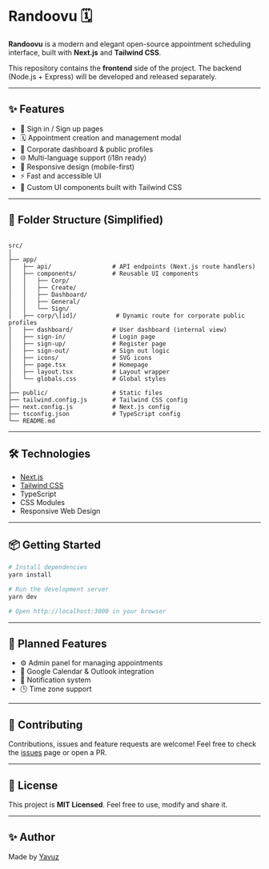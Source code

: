 # Randoovu 🗓️

**Randoovu** is a modern and elegant open-source appointment scheduling interface, built with **Next.js** and **Tailwind CSS**.

This repository contains the **frontend** side of the project. The backend (Node.js + Express) will be developed and released separately.

---

## ✨ Features

- 🔐 Sign in / Sign up pages
- 🗓️ Appointment creation and management modal
- 🏢 Corporate dashboard & public profiles
- 🌐 Multi-language support (i18n ready)
- 📱 Responsive design (mobile-first)
- ⚡ Fast and accessible UI
- 🎨 Custom UI components built with Tailwind CSS

---

## 📁 Folder Structure (Simplified)

```

src/
│
├── app/
│   ├── api/                 # API endpoints (Next.js route handlers)
│   ├── components/          # Reusable UI components
│   │   ├── Corp/
│   │   ├── Create/
│   │   ├── Dashboard/
│   │   ├── General/
│   │   └── Sign/
│   ├── corp/\[id]/           # Dynamic route for corporate public profiles
│   ├── dashboard/           # User dashboard (internal view)
│   ├── sign-in/             # Login page
│   ├── sign-up/             # Register page
│   ├── sign-out/            # Sign out logic
│   ├── icons/               # SVG icons
│   ├── page.tsx             # Homepage
│   ├── layout.tsx           # Layout wrapper
│   └── globals.css          # Global styles
│
├── public/                  # Static files
├── tailwind.config.js       # Tailwind CSS config
├── next.config.js           # Next.js config
├── tsconfig.json            # TypeScript config
└── README.md

````

---

## 🛠️ Technologies

- [Next.js](https://nextjs.org/)
- [Tailwind CSS](https://tailwindcss.com/)
- TypeScript
- CSS Modules
- Responsive Web Design

---

## 📦 Getting Started

```bash
# Install dependencies
yarn install

# Run the development server
yarn dev

# Open http://localhost:3000 in your browser
````

---

## 📌 Planned Features

* ⚙️ Admin panel for managing appointments
* 📆 Google Calendar & Outlook integration
* 🔔 Notification system
* 🕒 Time zone support

---

## 🤝 Contributing

Contributions, issues and feature requests are welcome!
Feel free to check the [issues](https://github.com/Randoovu/randoovu-front-end/issues) page or open a PR.

---

## 📄 License

This project is **MIT Licensed**.
Feel free to use, modify and share it.

---

## ✨ Author

Made by [Yavuz](https://github.com/Yefee8)